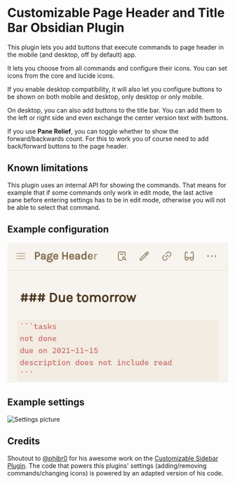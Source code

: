 # Customizable Page Header and Title Bar Obsidian Plugin

This plugin lets you add buttons that execute commands to page header in the mobile (and desktop, off by default) app.

It lets you choose from all commands and configure their icons. You can set icons from the core and lucide icons.

If you enable desktop compatibility, it will also let you configure buttons to be shown on both mobile and desktop, only desktop or only mobile.

On desktop, you can also add buttons to the title bar. You can add them to the left or right side and even exchange the center version text with buttons.

If you use **Pane Relief**, you can toggle whether to show the forward/backwards count. For this to work you of course need to add back/forward buttons to the page header.


## Known limitations

This plugin uses an internal API for showing the commands. That means for example that if some commands only work in edit mode, the last active pane before entering settings has to be in edit mode, otherwise you will not be able to select that command.


## Example configuration

![Example configuration](https://raw.githubusercontent.com/kometenstaub/customizable-page-header-buttons/main/resources/customizable-page-header.jpg)

## Example settings

![Settings picture](https://raw.githubusercontent.com/kometenstaub/top-bar-buttons/main/resources/settings.png)

## Credits

Shoutout to [@phibr0](https://github.com/phibr0) for his awesome work on the [Customizable Sidebar Plugin](https://github.com/phibr0/obsidian-customizable-sidebar). The code that powers this plugins' settings (adding/removing commands/changing icons) is powered by an adapted version of his code.
